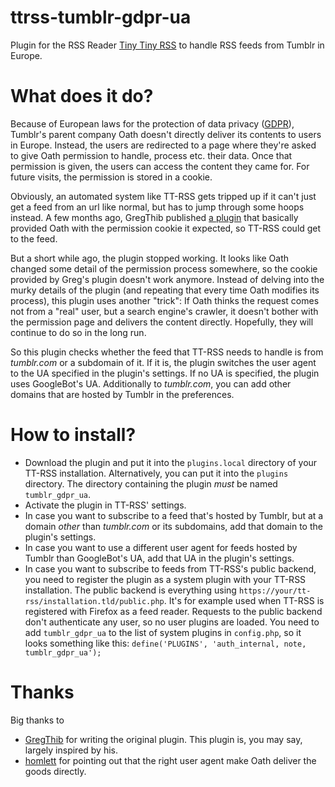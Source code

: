 # ttrss-tumblr-gdpr-ua

Plugin for the RSS Reader [Tiny Tiny RSS](https://tt-rss.org/) to handle RSS feeds from Tumblr in Europe.

# What does it do?

Because of European laws for the protection of data privacy ([GDPR](https://en.wikipedia.org/wiki/General_Data_Protection_Regulation)), Tumblr's parent company Oath doesn't directly deliver its contents to users in Europe. Instead, the users are redirected to a page where they're asked to give Oath permission to handle, process etc. their data. Once that permission is given, the users can access the content they came for. For future visits, the permission is stored in a cookie.

Obviously, an automated system like TT-RSS gets tripped up if it can't just get a feed from an url like normal, but has to jump through some hoops instead. A few months ago, GregThib published [a plugin](https://github.com/GregThib/ttrss-tumblr-gdpr) that basically provided Oath with the permission cookie it expected, so TT-RSS could get to the feed.

But a short while ago, the plugin stopped working. It looks like Oath changed some detail of the permission process somewhere, so the cookie provided by Greg's plugin doesn't work anymore. Instead of delving into the murky details of the plugin (and repeating that every time Oath modifies its process), this plugin uses another "trick": If Oath thinks the request comes not from a "real" user, but a search engine's crawler, it doesn't bother with the permission page and delivers the content directly. Hopefully, they will continue to do so in the long run.

So this plugin checks whether the feed that TT-RSS needs to handle is from _tumblr.com_ or a subdomain of it. If it is, the plugin switches the user agent to the UA specified in the plugin's settings. If no UA is specified, the plugin uses GoogleBot's UA. Additionally to _tumblr.com_, you can add other domains that are hosted by Tumblr in the preferences.

# How to install?

-   Download the plugin and put it into the `plugins.local` directory of your TT-RSS installation. Alternatively, you can put it into the `plugins` directory. The directory containing the plugin _must_ be named `tumblr_gdpr_ua`.
-   Activate the plugin in TT-RSS' settings.
-   In case you want to subscribe to a feed that's hosted by Tumblr, but at a domain _other_ than _tumblr.com_ or its subdomains, add that domain to the plugin's settings.
-   In case you want to use a different user agent for feeds hosted by Tumblr than GoogleBot's UA, add that UA in the plugin's settings.
-   In case you want to subscribe to feeds from TT-RSS's public backend, you need to register the plugin as a system plugin with your TT-RSS installation. The public backend is everything using `https://your/tt-rss/installation.tld/public.php`. It's for example used when TT-RSS is registered with Firefox as a feed reader. Requests to the public backend don't authenticate any user, so no user plugins are loaded. You need to add `tumblr_gdpr_ua` to the list of system plugins in `config.php`, so it looks something like this: `define('PLUGINS', 'auth_internal, note, tumblr_gdpr_ua');`

# Thanks

Big thanks to

-   [GregThib](https://github.com/GregThib) for writing the original plugin. This plugin is, you may say, largely inspired by his.
-   [homlett](https://discourse.tt-rss.org/t/change-on-tumblr-rss-feeds-not-working/1158/96) for pointing out that the right user agent make Oath deliver the goods directly.
